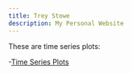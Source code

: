 ```yaml
---
title: Trey Stowe
description: My Personal Website
---
```


These are time series plots:

-[Time Series Plots](/timeseries/index.md)

